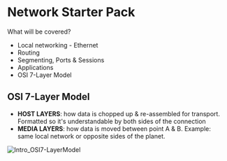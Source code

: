 # Network Starter Pack
What will be covered?
- Local networking - Ethernet
- Routing
- Segmenting, Ports & Sessions
- Applications
- OSI 7-Layer Model

## **OSI 7-Layer Model**

- **HOST LAYERS**: how data is chopped up & re-assembled for transport. Formatted so it's understandable by both sides of the connection
- **MEDIA LAYERS**: how data is moved between point A & B. Example: same local network or opposite sides of the planet.

![Intro_OSI7-LayerModel](https://user-images.githubusercontent.com/72099370/167740391-a767c427-2de2-4c27-8cef-4fc9cab57345.png)
